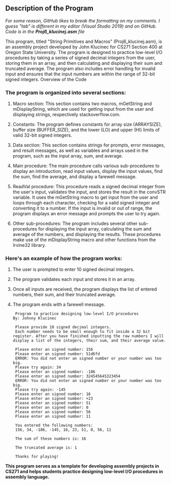 ## Description of the Program
*For some reason, GitHub likes to break the formatting on my comments. I guess "tab" is different in my editor (Visual Studio 2019) and on GitHub.*
*Code is in the **Proj6_klucinej.asm** file*

This program, titled "String Primitives and Macros" (Proj6_klucinej.asm), is an assembly project developed by John Klucinec for CS271 Section 400 at Oregon State University. The program is designed to practice low-level I/O procedures by taking a series of signed decimal integers from the user, storing them in an array, and then calculating and displaying their sum and truncated average. The program also includes error handling for invalid input and ensures that the input numbers are within the range of 32-bit signed integers.
Overview of the Code

### The program is organized into several sections:

1. Macro section: This section contains two macros, mGetString and mDisplayString, which are used for getting input from the user and displaying strings, respectively stackoverflow.com.

2. Constants: The program defines constants for array size (ARRAYSIZE), buffer size (BUFFER_SIZE), and the lower (LO) and upper (HI) limits of valid 32-bit signed integers.

3. Data section: This section contains strings for prompts, error messages, and result messages, as well as variables and arrays used in the program, such as the input array, sum, and average.

4. Main procedure: The main procedure calls various sub-procedures to display an introduction, read input values, display the input values, find the sum, find the average, and display a farewell message.

5. ReadVal procedure: This procedure reads a signed decimal integer from the user's input, validates the input, and stores the result in the convSTR variable. It uses the mGetString macro to get input from the user and loops through each character, checking for a valid signed integer and converting it to a number. If the input is invalid or out of range, the program displays an error message and prompts the user to try again.

6. Other sub-procedures: The program includes several other sub-procedures for displaying the input array, calculating the sum and average of the numbers, and displaying the results. These procedures make use of the mDisplayString macro and other functions from the Irvine32 library.

### Here's an example of how the program works:

1. The user is prompted to enter 10 signed decimal integers.
2. The program validates each input and stores it in an array.
3. Once all inputs are received, the program displays the list of entered numbers, their sum, and their truncated average.
4. The program ends with a farewell message.

        Program to practice designing low-level I/O procedures                  By: Johnny Klucinec

        Please provide 10 signed decimal integers.
        Each number needs to be small enough to fit inside a 32 bit register. After you have finished inputting the raw numbers I will display a list of the integers, their sum, and their average value.

        Please enter an signed number: 156
        Please enter an signed number: 51d6fd
        ERROR: You did not enter an signed number or your number was too big.
        Please try again: 34
        Please enter an signed number: -186
        Please enter an signed number: 324545645323454
        ERROR: You did not enter an signed number or your number was too big.
        Please try again: -145
        Please enter an signed number: 16
        Please enter an signed number: +23
        Please enter an signed number: 51
        Please enter an signed number: 0
        Please enter an signed number: 56
        Please enter an signed number: 11

        You entered the following numbers:
        156, 34, -186, -145, 16, 23, 51, 0, 56, 11

        The sum of these numbers is: 16

        The truncated average is: 1

        Thanks for playing!

**This program serves as a template for developing assembly projects in CS271 and helps students practice designing low-level I/O procedures in assembly language.**
